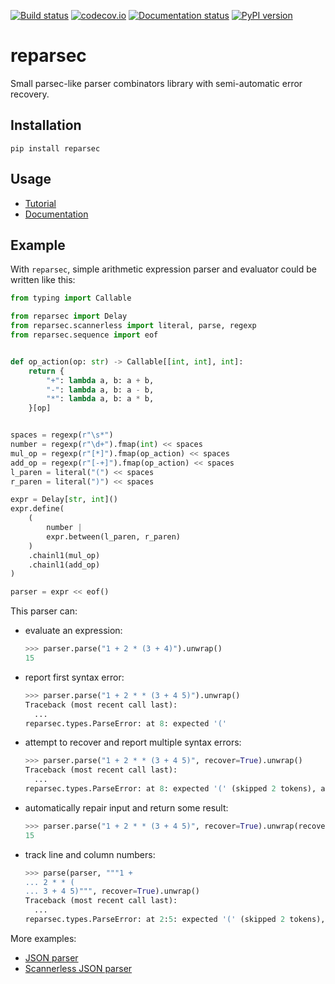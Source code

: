 [![Build status](https://github.com/ethframe/reparsec/workflows/Tests/badge.svg?branch=master)](https://github.com/ethframe/reparsec/actions?query=workflow%3ATests+branch%3Amaster+event%3Apush)
[![codecov.io](https://codecov.io/gh/ethframe/reparsec/branch/master/graph/badge.svg)](https://codecov.io/gh/ethframe/reparsec)
[![Documentation status](https://readthedocs.org/projects/reparsec/badge/?version=latest)](https://reparsec.readthedocs.io/en/latest/?badge=latest)
[![PyPI version](https://img.shields.io/pypi/v/reparsec)](https://pypi.org/project/reparsec)

# reparsec

Small parsec-like parser combinators library with semi-automatic error recovery.

## Installation

```
pip install reparsec
```

## Usage

* [Tutorial](https://reparsec.readthedocs.io/en/latest/pages/tutorial.html)
* [Documentation](https://reparsec.readthedocs.io/en/latest/index.html)

## Example

With `reparsec`, simple arithmetic expression parser and evaluator could be written like this:

```python
from typing import Callable

from reparsec import Delay
from reparsec.scannerless import literal, parse, regexp
from reparsec.sequence import eof


def op_action(op: str) -> Callable[[int, int], int]:
    return {
        "+": lambda a, b: a + b,
        "-": lambda a, b: a - b,
        "*": lambda a, b: a * b,
    }[op]


spaces = regexp(r"\s*")
number = regexp(r"\d+").fmap(int) << spaces
mul_op = regexp(r"[*]").fmap(op_action) << spaces
add_op = regexp(r"[-+]").fmap(op_action) << spaces
l_paren = literal("(") << spaces
r_paren = literal(")") << spaces

expr = Delay[str, int]()
expr.define(
    (
        number |
        expr.between(l_paren, r_paren)
    )
    .chainl1(mul_op)
    .chainl1(add_op)
)

parser = expr << eof()
```

This parser can:

* evaluate an expression:
  ```python
  >>> parser.parse("1 + 2 * (3 + 4)").unwrap()
  15
  ```
* report first syntax error:
  ```python
  >>> parser.parse("1 + 2 * * (3 + 4 5)").unwrap()
  Traceback (most recent call last):
    ...
  reparsec.types.ParseError: at 8: expected '('
  ```
* attempt to recover and report multiple syntax errors:
  ```python
  >>> parser.parse("1 + 2 * * (3 + 4 5)", recover=True).unwrap()
  Traceback (most recent call last):
    ...
  reparsec.types.ParseError: at 8: expected '(' (skipped 2 tokens), at 17: expected ')' (skipped 1 token)
  ```
* automatically repair input and return some result:
  ```python
  >>> parser.parse("1 + 2 * * (3 + 4 5)", recover=True).unwrap(recover=True)
  15
  ```
* track line and column numbers:
  ```python
  >>> parse(parser, """1 +
  ... 2 * * (
  ... 3 + 4 5)""", recover=True).unwrap()
  Traceback (most recent call last):
    ...
  reparsec.types.ParseError: at 2:5: expected '(' (skipped 2 tokens), at 3:7: expected ')' (skipped 1 token)
  ```

More examples:
  * [JSON parser](https://github.com/ethframe/reparsec/blob/master/tests/parsers/json.py)
  * [Scannerless JSON parser](https://github.com/ethframe/reparsec/blob/master/tests/parsers/json_scannerless.py)
